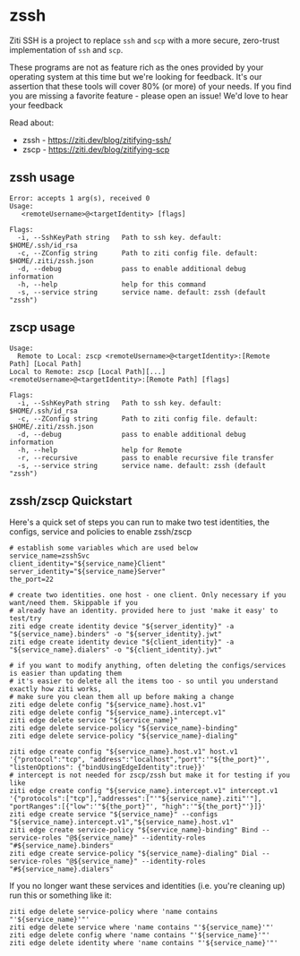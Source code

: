 # zssh
Ziti SSH is a project to replace `ssh` and `scp` with a more secure, zero-trust implementation of `ssh` and `scp`.

These programs are not as feature rich as the ones provided by your operating system at this time but we're looking for feedback. It's our assertion that these tools will cover 80% (or more) of your needs. If you find you are missing a favorite feature - please open an issue! We'd love to hear your feedback

Read about:
* zssh - https://ziti.dev/blog/zitifying-ssh/
* zscp - https://ziti.dev/blog/zitifying-scp

## zssh usage
```
Error: accepts 1 arg(s), received 0
Usage:
   <remoteUsername>@<targetIdentity> [flags]

Flags:
  -i, --SshKeyPath string   Path to ssh key. default: $HOME/.ssh/id_rsa
  -c, --ZConfig string      Path to ziti config file. default: $HOME/.ziti/zssh.json
  -d, --debug               pass to enable additional debug information
  -h, --help                help for this command
  -s, --service string      service name. default: zssh (default "zssh")
```

## zscp usage
```
Usage:
  Remote to Local: zscp <remoteUsername>@<targetIdentity>:[Remote Path] [Local Path]
Local to Remote: zscp [Local Path][...] <remoteUsername>@<targetIdentity>:[Remote Path] [flags]

Flags:
  -i, --SshKeyPath string   Path to ssh key. default: $HOME/.ssh/id_rsa
  -c, --ZConfig string      Path to ziti config file. default: $HOME/.ziti/zssh.json
  -d, --debug               pass to enable additional debug information
  -h, --help                help for Remote
  -r, --recursive           pass to enable recursive file transfer
  -s, --service string      service name. default: zssh (default "zssh")
```

## zssh/zscp Quickstart

Here's a quick set of steps you can run to make two test identities, the configs, service and policies to enable zssh/zscp

```
# establish some variables which are used below
service_name=zsshSvc
client_identity="${service_name}Client"
server_identity="${service_name}Server"
the_port=22

# create two identities. one host - one client. Only necessary if you want/need them. Skippable if you
# already have an identity. provided here to just 'make it easy' to test/try
ziti edge create identity device "${server_identity}" -a "${service_name}.binders" -o "${server_identity}.jwt"
ziti edge create identity device "${client_identity}" -a "${service_name}.dialers" -o "${client_identity}.jwt"

# if you want to modify anything, often deleting the configs/services is easier than updating them
# it's easier to delete all the items too - so until you understand exactly how ziti works,
# make sure you clean them all up before making a change
ziti edge delete config "${service_name}.host.v1"
ziti edge delete config "${service_name}.intercept.v1"
ziti edge delete service "${service_name}"
ziti edge delete service-policy "${service_name}-binding"
ziti edge delete service-policy "${service_name}-dialing"

ziti edge create config "${service_name}.host.v1" host.v1 '{"protocol":"tcp", "address":"localhost","port":'"${the_port}"', "listenOptions": {"bindUsingEdgeIdentity":true}}'
# intercept is not needed for zscp/zssh but make it for testing if you like
ziti edge create config "${service_name}.intercept.v1" intercept.v1 '{"protocols":["tcp"],"addresses":["'"${service_name}.ziti"'"], "portRanges":[{"low":'"${the_port}"', "high":'"${the_port}"'}]}'
ziti edge create service "${service_name}" --configs "${service_name}.intercept.v1","${service_name}.host.v1"
ziti edge create service-policy "${service_name}-binding" Bind --service-roles "@${service_name}" --identity-roles "#${service_name}.binders"
ziti edge create service-policy "${service_name}-dialing" Dial --service-roles "@${service_name}" --identity-roles "#${service_name}.dialers"
```

If you no longer want these services and identities (i.e. you're cleaning up) run this or something like it:
```
ziti edge delete service-policy where 'name contains "'${service_name}'"'
ziti edge delete service where 'name contains "'${service_name}'"'
ziti edge delete config where 'name contains "'${service_name}'"'
ziti edge delete identity where 'name contains "'${service_name}'"'
```
